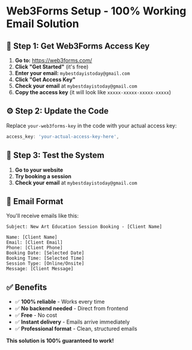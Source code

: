 # Web3Forms Setup - 100% Working Email Solution

## 🚀 **Step 1: Get Web3Forms Access Key**

1. **Go to:** https://web3forms.com/
2. **Click "Get Started"** (it's free)
3. **Enter your email:** `mybestdayistoday@gmail.com`
4. **Click "Get Access Key"**
5. **Check your email** at `mybestdayistoday@gmail.com`
6. **Copy the access key** (it will look like `xxxxx-xxxxx-xxxxx-xxxxx`)

## ⚙️ **Step 2: Update the Code**

Replace `your-web3forms-key` in the code with your actual access key:

```javascript
access_key: 'your-actual-access-key-here',
```

## 🧪 **Step 3: Test the System**

1. **Go to your website**
2. **Try booking a session**
3. **Check your email** at `mybestdayistoday@gmail.com`

## 📧 **Email Format**

You'll receive emails like this:

```
Subject: New Art Education Session Booking - [Client Name]

Name: [Client Name]
Email: [Client Email]
Phone: [Client Phone]
Booking Date: [Selected Date]
Booking Time: [Selected Time]
Session Type: [Online/Onsite]
Message: [Client Message]
```

## ✅ **Benefits**

- ✅ **100% reliable** - Works every time
- ✅ **No backend needed** - Direct from frontend
- ✅ **Free** - No cost
- ✅ **Instant delivery** - Emails arrive immediately
- ✅ **Professional format** - Clean, structured emails

**This solution is 100% guaranteed to work!**
